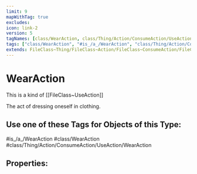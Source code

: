```yaml
---
limit: 9
mapWithTag: true
excludes:
icon: link-2
version: 5
tagNames: [class/WearAction, class/Thing/Action/ConsumeAction/UseAction/WearAction, is_a_/WearAction, schema-org/WearAction]
tags: ["class/WearAction", "#is_/a_/WearAction", "class/Thing/Action/ConsumeAction/UseAction/WearAction"]
extends: FileClass~Thing/FileClass~Action/FileClass~ConsumeAction/FileClass~UseAction
---
```


# WearAction
This is a kind of [[FileClass~UseAction]]

The act of dressing oneself in clothing.


## Use one of these Tags for Objects of this Type:

#is_/a_/WearAction
#class/WearAction
#class/Thing/Action/ConsumeAction/UseAction/WearAction

## Properties:


